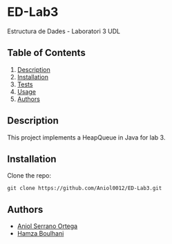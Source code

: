 # ED-Lab3
Estructura de Dades - Laboratori 3 UDL

## Table of Contents
1. [Description](#description)
2. [Installation](#installation)
3. [Tests](#tests)
4. [Usage](#usage)
5. [Authors](#authors)


## Description

This project implements a HeapQueue in Java for lab 3. 
<!-- You can check it in [LinkedStack](src/main/java/cat/udl/eps/ed/practica2/stack/LinkedStack.java) file. <br>
It also calculates partitions of a number in [Partition2](src/main/java/cat/udl/eps/ed/practica2/partitions/Partitions2.java) file.
-->

## Installation
Clone the repo:

````shell
git clone https://github.com/Aniol0012/ED-Lab3.git
````

<!--
## Tests

There are 2 type of tests, one for `LinkedStack<E>` and the other one for `Partitions2`:

- [LinkedStackTest](src/test/java/cat/udl/eps/ed/practica2/stack/LinkedStackTest.java)
- [Partitions2Test](src/test/java/cat/udl/eps/ed/practica2/partitions/Partitions2Test.java)

## Usage
### LinkedStack
To utilize the `LinkedStack<E>`, you should import the class first and then you can create an instance of the stack and use its methods to add and remove elements.

-->

## Authors
- [Aniol Serrano Ortega](https://github.com/Aniol0012)
- [Hamza Boulhani](https://github.com/Jamshaa)

